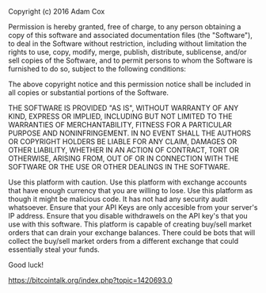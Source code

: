 Copyright (c) 2016 Adam Cox


Permission is hereby granted, free of charge, to any person obtaining a copy of this software and associated documentation files (the "Software"), to deal in the Software without restriction, including without limitation the rights to use, copy, modify, merge, publish, distribute, sublicense, and/or sell copies of the Software, and to permit persons to whom the Software is furnished to do so, subject to the following conditions:

The above copyright notice and this permission notice shall be included in all copies or substantial portions of the Software.

THE SOFTWARE IS PROVIDED "AS IS", WITHOUT WARRANTY OF ANY KIND, EXPRESS OR IMPLIED, INCLUDING BUT NOT LIMITED TO THE WARRANTIES OF MERCHANTABILITY, FITNESS FOR A PARTICULAR PURPOSE AND NONINFRINGEMENT. IN NO EVENT SHALL THE AUTHORS OR COPYRIGHT HOLDERS BE LIABLE FOR ANY CLAIM, DAMAGES OR OTHER LIABILITY, WHETHER IN AN ACTION OF CONTRACT, TORT OR OTHERWISE, ARISING FROM, OUT OF OR IN CONNECTION WITH THE SOFTWARE OR THE USE OR OTHER DEALINGS IN THE SOFTWARE.

Use this platform with caution.
Use this platform with exchange accounts that have enough currency that you are willing to lose.
Use this platform as though it might be malicious code.
It has not had any security audit whatsoever.
Ensure that your API Keys are only accesible from your server's IP address.
Ensure that you disable withdrawels on the API key's that you use with this software.
This platform is capable of creating buy/sell market orders that can drain your exchange balances.
There could be bots that will collect the buy/sell market orders from a different exchange that could essentially steal your funds.

Good luck!

https://bitcointalk.org/index.php?topic=1420693.0
